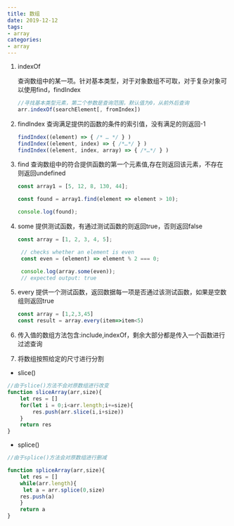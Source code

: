 ```yaml
---
title: 数组
date: 2019-12-12
tags:
- array
categories:
- array
---
```

1. indexOf

    查询数组中的某一项。针对基本类型，对于对象数组不可取，对于复杂对象可以使用find，findIndex

    ```javascript
    //寻找基本类型元素，第二个参数是查询范围，默认值为0，从前外后查询
    arr.indexOf(searchElement[, fromIndex])

    ```

2. findIndex
    查询满足提供的函数的条件的索引值，没有满足的则返回-1

    ```javascript
    findIndex((element) => { /* … */ } )
    findIndex((element, index) => { /*…*/ } )
    findIndex((element, index, array) => { /*…*/ } )
    ```

3. find
    查询数组中的符合提供函数的第一个元素值,存在则返回该元素，不存在则返回undefined

    ```javascript
    const array1 = [5, 12, 8, 130, 44];

    const found = array1.find(element => element > 10);

    console.log(found);
    ```

4. some
   提供测试函数，有通过测试函数的则返回true，否则返回false

   ```javascript
   const array = [1, 2, 3, 4, 5];

    // checks whether an element is even
    const even = (element) => element % 2 === 0;

    console.log(array.some(even));
    // expected output: true
   ```

5. every
   提供一个测试函数，返回数据每一项是否通过该测试函数，如果是空数组则返回true

   ```javascript
   const array = [1,2,3,45]
   const result = array.every(item=>item<5)
   
   ```

6. 传入值的数组方法包含:include,indexOf，剩余大部分都是传入一个函数进行过滤查询

7. 将数组按照给定的尺寸进行分割

* slice()

```javascript
//由于slice()方法不会对原数组进行改变
function sliceArray(arr,size){
    let res = []
    for(let i = 0;i<arr.length;i+=size){
        res.push(arr.slice(i,i+size))
    }
    return res
}
```

* splice()

```javascript
//由于splice()方法会对原数组进行删减

function spliceArray(arr,size){
    let res = []
    while(arr.length){
     let a = arr.splice(0,size)
    res.push(a)
    }
    return a    
}
```
